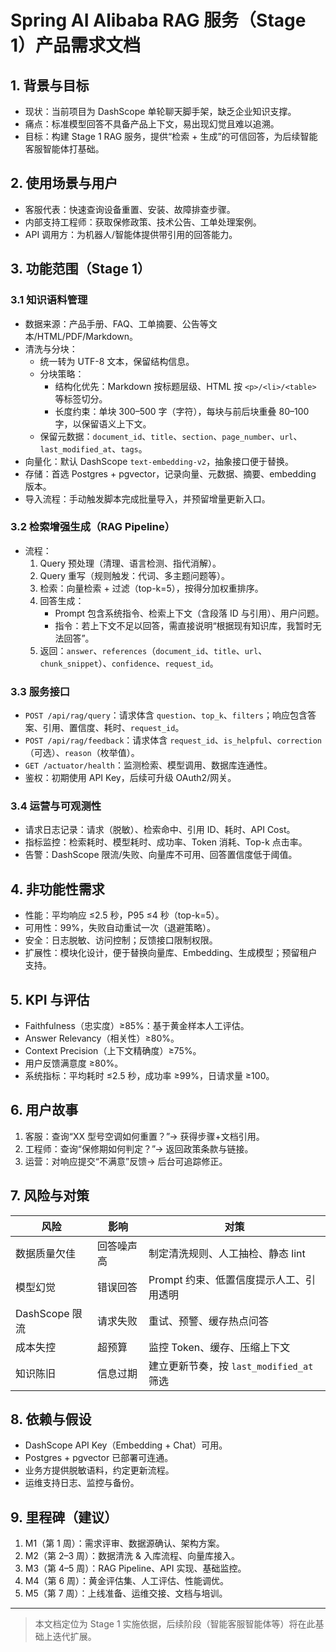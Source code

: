 # Spring AI Alibaba RAG 服务（Stage 1）产品需求文档

## 1. 背景与目标
- 现状：当前项目为 DashScope 单轮聊天脚手架，缺乏企业知识支撑。
- 痛点：标准模型回答不具备产品上下文，易出现幻觉且难以追溯。
- 目标：构建 Stage 1 RAG 服务，提供“检索 + 生成”的可信回答，为后续智能客服智能体打基础。

## 2. 使用场景与用户
- 客服代表：快速查询设备重置、安装、故障排查步骤。
- 内部支持工程师：获取保修政策、技术公告、工单处理案例。
- API 调用方：为机器人/智能体提供带引用的回答能力。

## 3. 功能范围（Stage 1）

### 3.1 知识语料管理
- 数据来源：产品手册、FAQ、工单摘要、公告等文本/HTML/PDF/Markdown。
- 清洗与分块：
  - 统一转为 UTF-8 文本，保留结构信息。
  - 分块策略：
    - 结构化优先：Markdown 按标题层级、HTML 按 `<p>/<li>/<table>` 等标签切分。
    - 长度约束：单块 300–500 字（字符），每块与前后块重叠 80–100 字，以保留语义上下文。
  - 保留元数据：`document_id`、`title`、`section`、`page_number`、`url`、`last_modified_at`、`tags`。
- 向量化：默认 DashScope `text-embedding-v2`，抽象接口便于替换。
- 存储：首选 Postgres + pgvector，记录向量、元数据、摘要、embedding 版本。
- 导入流程：手动触发脚本完成批量导入，并预留增量更新入口。

### 3.2 检索增强生成（RAG Pipeline）
- 流程：
  1. Query 预处理（清理、语言检测、指代消解）。
  2. Query 重写（规则触发：代词、多主题问题等）。
  3. 检索：向量检索 + 过滤（top-k=5），按得分加权重排序。
  4. 回答生成：
     - Prompt 包含系统指令、检索上下文（含段落 ID 与引用）、用户问题。
     - 指令：若上下文不足以回答，需直接说明“根据现有知识库，我暂时无法回答”。
  5. 返回：`answer`、`references`（`document_id`、`title`、`url`、`chunk_snippet`）、`confidence`、`request_id`。

### 3.3 服务接口
- `POST /api/rag/query`：请求体含 `question`、`top_k`、`filters`；响应包含答案、引用、置信度、耗时、`request_id`。
- `POST /api/rag/feedback`：请求体含 `request_id`、`is_helpful`、`correction`（可选）、`reason`（枚举值）。
- `GET /actuator/health`：监测检索、模型调用、数据库连通性。
- 鉴权：初期使用 API Key，后续可升级 OAuth2/网关。

### 3.4 运营与可观测性
- 请求日志记录：请求（脱敏）、检索命中、引用 ID、耗时、API Cost。
- 指标监控：检索耗时、模型耗时、成功率、Token 消耗、Top-k 点击率。
- 告警：DashScope 限流/失败、向量库不可用、回答置信度低于阈值。

## 4. 非功能性需求
- 性能：平均响应 ≤2.5 秒，P95 ≤4 秒（top-k=5）。
- 可用性：99%，失败自动重试一次（退避策略）。
- 安全：日志脱敏、访问控制；反馈接口限制权限。
- 扩展性：模块化设计，便于替换向量库、Embedding、生成模型；预留租户支持。

## 5. KPI 与评估
- Faithfulness（忠实度）≥85%：基于黄金样本人工评估。
- Answer Relevancy（相关性）≥80%。
- Context Precision（上下文精确度）≥75%。
- 用户反馈满意度 ≥80%。
- 系统指标：平均耗时 ≤2.5 秒，成功率 ≥99%，日请求量 ≥100。

## 6. 用户故事
1. 客服：查询“XX 型号空调如何重置？”→ 获得步骤+文档引用。
2. 工程师：查询“保修期如何判定？”→ 返回政策条款与链接。
3. 运营：对响应提交“不满意”反馈→ 后台可追踪修正。

## 7. 风险与对策
| 风险 | 影响 | 对策 |
| --- | --- | --- |
| 数据质量欠佳 | 回答噪声高 | 制定清洗规则、人工抽检、静态 lint |
| 模型幻觉 | 错误回答 | Prompt 约束、低置信度提示人工、引用透明 |
| DashScope 限流 | 请求失败 | 重试、预警、缓存热点问答 |
| 成本失控 | 超预算 | 监控 Token、缓存、压缩上下文 |
| 知识陈旧 | 信息过期 | 建立更新节奏，按 `last_modified_at` 筛选 |

## 8. 依赖与假设
- DashScope API Key（Embedding + Chat）可用。
- Postgres + pgvector 已部署可连通。
- 业务方提供脱敏语料，约定更新流程。
- 运维支持日志、监控与备份。

## 9. 里程碑（建议）
1. M1（第 1 周）：需求评审、数据源确认、架构方案。
2. M2（第 2–3 周）：数据清洗 & 入库流程、向量库接入。
3. M3（第 4–5 周）：RAG Pipeline、API 实现、基础监控。
4. M4（第 6 周）：黄金评估集、人工评估、性能调优。
5. M5（第 7 周）：上线准备、运维交接、文档与培训。

---

> 本文档定位为 Stage 1 实施依据，后续阶段（智能客服智能体等）将在此基础上迭代扩展。

